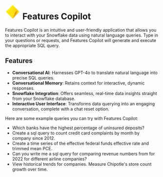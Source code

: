# ![text](https://github.com/jessicaimage/test/blob/main/cbalogo2.png?raw=true)    Features Copilot

Features Copilot is an intuitive and user-friendly application that allows you to interact with your Snowflake data using natural language queries. Type in your questions or requests, and Features Copilot will generate and execute the appropriate SQL query.

## Features

- **Conversational AI**: Harnesses GPT-4o to translate natural language into precise SQL queries.
- **Conversational Memory**: Retains context for interactive, dynamic responses.
- **Snowflake Integration**: Offers seamless, real-time data insights straight from your Snowflake database.
- **Interactive User Interface**: Transforms data querying into an engaging conversation, complete with a chat reset option.

Here are some example queries you can try with Features Copilot:

- Which banks have the highest percentage of uninsured deposits?
- Create a sql query to count credit card complaints by month by company since 2012.
- Create a time series of the effective federal funds effective rate and trimmed mean PCE.
- Can you write me a sql query for comparing revenue numbers from for 2022 for different airline companies?
- View historical trends for companies. Measure Chipotle's store count growth over time.